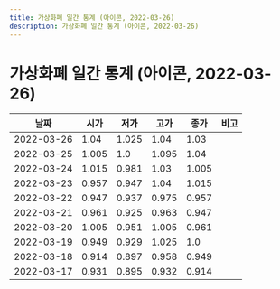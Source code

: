 ```yaml
---
title: 가상화폐 일간 통계 (아이콘, 2022-03-26)
description: 가상화폐 일간 통계 (아이콘, 2022-03-26)
---
```


가상화폐 일간 통계 (아이콘, 2022-03-26)
===

|날짜|시가|저가|고가|종가|비고|
|--|--|--|--|--|--|
|2022-03-26|1.04|1.025|1.04|1.03|    |
|2022-03-25|1.005|1.0|1.095|1.04|    |
|2022-03-24|1.015|0.981|1.03|1.005|    |
|2022-03-23|0.957|0.947|1.04|1.015|    |
|2022-03-22|0.947|0.937|0.975|0.957|    |
|2022-03-21|0.961|0.925|0.963|0.947|    |
|2022-03-20|1.005|0.951|1.005|0.961|    |
|2022-03-19|0.949|0.929|1.025|1.0|    |
|2022-03-18|0.914|0.897|0.958|0.949|    |
|2022-03-17|0.931|0.895|0.932|0.914|    |
